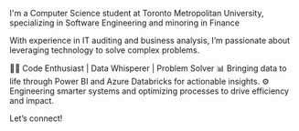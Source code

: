 I'm a Computer Science student at Toronto Metropolitan University, specializing in Software Engineering and minoring in Finance 

With experience in IT auditing and business analysis, I’m passionate about leveraging technology to solve complex problems.

👨‍💻 Code Enthusiast | Data Whisperer | Problem Solver
📊 Bringing data to life through Power BI and Azure Databricks for actionable insights.
⚙️ Engineering smarter systems and optimizing processes to drive efficiency and impact.

Let’s connect!




<!---
tauseefasad/tauseefasad is a ✨ special ✨ repository because its `README.md` (this file) appears on your GitHub profile.
You can click the Preview link to take a look at your changes.
--->
